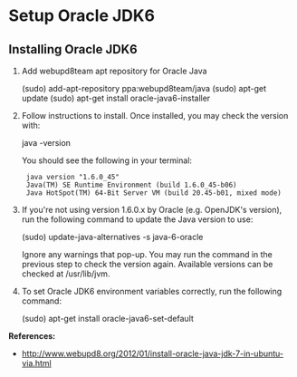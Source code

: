 Setup Oracle JDK6
==================

Installing Oracle JDK6
----------------------

1. Add webupd8team apt repository for Oracle Java

	(sudo) add-apt-repository ppa:webupd8team/java
	(sudo) apt-get update
	(sudo) apt-get install oracle-java6-installer


2. Follow instructions to install. Once installed, you may check the version with:

	java -version


	You should see the following in your terminal:

		java version "1.6.0_45"
		Java(TM) SE Runtime Environment (build 1.6.0_45-b06)
		Java HotSpot(TM) 64-Bit Server VM (build 20.45-b01, mixed mode)


3. If you're not using version 1.6.0.x by Oracle (e.g. OpenJDK's version), run the following command to update the Java version to use:

	(sudo) update-java-alternatives -s java-6-oracle


	Ignore any warnings that pop-up. You may run the command in the previous step to check the version again. Available versions can be checked at /usr/lib/jvm.


4. To set Oracle JDK6 environment variables correctly, run the following command:

	(sudo) apt-get install oracle-java6-set-default



**References:**
* http://www.webupd8.org/2012/01/install-oracle-java-jdk-7-in-ubuntu-via.html
